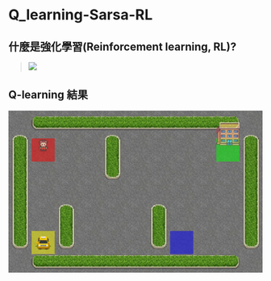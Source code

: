 # Q_learning-Sarsa-RL

## 什麼是強化學習(Reinforcement learning, RL)?
>![](https://upload.wikimedia.org/wikipedia/commons/thumb/1/1b/Reinforcement_learning_diagram.svg/250px-Reinforcement_learning_diagram.svg.png)

## Q-learning 結果
![](https://github.com/Min-Syue/Q_learning-RL/blob/master/Taxi_video.gif)
